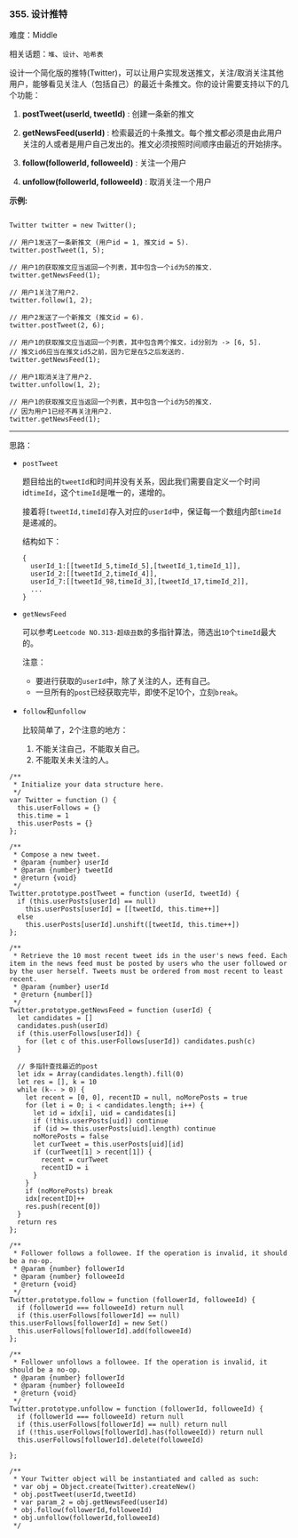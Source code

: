 ### 355. 设计推特

难度：Middle

相关话题：`堆`、`设计`、`哈希表`

设计一个简化版的推特(Twitter)，可以让用户实现发送推文，关注/取消关注其他用户，能够看见关注人（包括自己）的最近十条推文。你的设计需要支持以下的几个功能：




1. **postTweet(userId, tweetId)** : 创建一条新的推文

2. **getNewsFeed(userId)** : 检索最近的十条推文。每个推文都必须是由此用户关注的人或者是用户自己发出的。推文必须按照时间顺序由最近的开始排序。

3. **follow(followerId, followeeId)** : 关注一个用户

4. **unfollow(followerId, followeeId)** : 取消关注一个用户





**示例:** 



```

Twitter twitter = new Twitter();

// 用户1发送了一条新推文 (用户id = 1, 推文id = 5).
twitter.postTweet(1, 5);

// 用户1的获取推文应当返回一个列表，其中包含一个id为5的推文.
twitter.getNewsFeed(1);

// 用户1关注了用户2.
twitter.follow(1, 2);

// 用户2发送了一个新推文 (推文id = 6).
twitter.postTweet(2, 6);

// 用户1的获取推文应当返回一个列表，其中包含两个推文，id分别为 -> [6, 5].
// 推文id6应当在推文id5之前，因为它是在5之后发送的.
twitter.getNewsFeed(1);

// 用户1取消关注了用户2.
twitter.unfollow(1, 2);

// 用户1的获取推文应当返回一个列表，其中包含一个id为5的推文.
// 因为用户1已经不再关注用户2.
twitter.getNewsFeed(1);
```



-----

思路：

* `postTweet`

    题目给出的`tweetId`和时间并没有关系，因此我们需要自定义一个时间id`timeId`，这个`timeId`是唯一的，递增的。

    接着将`[tweetId,timeId]`存入对应的`userId`中，保证每一个数组内部`timeId`是递减的。
    
    结构如下：
    
    ```
    {
      userId_1:[[tweetId_5,timeId_5],[tweetId_1,timeId_1]],
      userId_2:[[tweetId_2,timeId_4]],
      userId_7:[[tweetId_98,timeId_3],[tweetId_17,timeId_2]],
      ...
    }
    ```

* `getNewsFeed`

    可以参考`Leetcode NO.313-超级丑数`的多指针算法，筛选出`10`个`timeId`最大的。
    
    注意： 
    * 要进行获取的`userId`中，除了关注的人，还有自己。
    * 一旦所有的`post`已经获取完毕，即使不足10个，立刻`break`。

* `follow`和`unfollow`

    比较简单了，2个注意的地方：
    
    1. 不能关注自己，不能取关自己。
    2. 不能取关未关注的人。
```
/**
 * Initialize your data structure here.
 */
var Twitter = function () {
  this.userFollows = {}
  this.time = 1
  this.userPosts = {}
};

/**
 * Compose a new tweet.
 * @param {number} userId
 * @param {number} tweetId
 * @return {void}
 */
Twitter.prototype.postTweet = function (userId, tweetId) {
  if (this.userPosts[userId] == null)
    this.userPosts[userId] = [[tweetId, this.time++]]
  else
    this.userPosts[userId].unshift([tweetId, this.time++])
};

/**
 * Retrieve the 10 most recent tweet ids in the user's news feed. Each item in the news feed must be posted by users who the user followed or by the user herself. Tweets must be ordered from most recent to least recent.
 * @param {number} userId
 * @return {number[]}
 */
Twitter.prototype.getNewsFeed = function (userId) {
  let candidates = []
  candidates.push(userId)
  if (this.userFollows[userId]) {
    for (let c of this.userFollows[userId]) candidates.push(c)
  }

  // 多指针查找最近的post
  let idx = Array(candidates.length).fill(0)
  let res = [], k = 10
  while (k-- > 0) {
    let recent = [0, 0], recentID = null, noMorePosts = true
    for (let i = 0; i < candidates.length; i++) {
      let id = idx[i], uid = candidates[i]
      if (!this.userPosts[uid]) continue
      if (id >= this.userPosts[uid].length) continue
      noMorePosts = false
      let curTweet = this.userPosts[uid][id]
      if (curTweet[1] > recent[1]) {
        recent = curTweet
        recentID = i
      }
    }
    if (noMorePosts) break
    idx[recentID]++
    res.push(recent[0])
  }
  return res
};

/**
 * Follower follows a followee. If the operation is invalid, it should be a no-op.
 * @param {number} followerId
 * @param {number} followeeId
 * @return {void}
 */
Twitter.prototype.follow = function (followerId, followeeId) {
  if (followerId === followeeId) return null
  if (this.userFollows[followerId] == null) this.userFollows[followerId] = new Set()
  this.userFollows[followerId].add(followeeId)
};

/**
 * Follower unfollows a followee. If the operation is invalid, it should be a no-op.
 * @param {number} followerId
 * @param {number} followeeId
 * @return {void}
 */
Twitter.prototype.unfollow = function (followerId, followeeId) {
  if (followerId === followeeId) return null
  if (this.userFollows[followerId] == null) return null
  if (!this.userFollows[followerId].has(followeeId)) return null
  this.userFollows[followerId].delete(followeeId)

};

/**
 * Your Twitter object will be instantiated and called as such:
 * var obj = Object.create(Twitter).createNew()
 * obj.postTweet(userId,tweetId)
 * var param_2 = obj.getNewsFeed(userId)
 * obj.follow(followerId,followeeId)
 * obj.unfollow(followerId,followeeId)
 */
```

